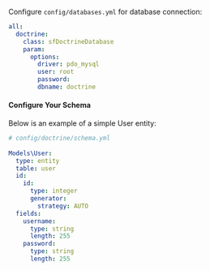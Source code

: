 Configure `config/databases.yml` for database connection:

~~~yaml
all:
  doctrine:
    class: sfDoctrineDatabase
    param:
      options:
        driver: pdo_mysql
        user: root
        password:
        dbname: doctrine
~~~

#### Configure Your Schema

Below is an example of a simple User entity:

~~~yaml
# config/doctrine/schema.yml
 
Models\User:
  type: entity
  table: user
  id:
    id:
      type: integer
      generator:
        strategy: AUTO
  fields:
    username:
      type: string
      length: 255
    password:
      type: string
      length: 255
~~~
